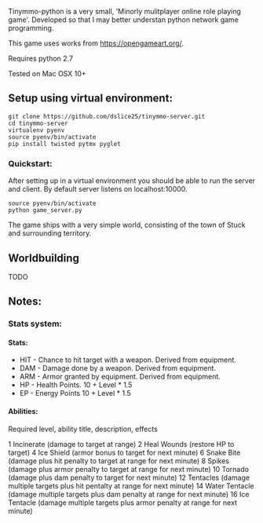 
Tinymmo-python is a very small, 'Minorly mulitplayer online role playing game'. Developed so that I may better understan python network game programming.

This game uses works from https://opengameart.org/.

Requires python 2.7

Tested on Mac OSX 10+


## Setup using virtual environment:

```
git clone https://github.com/dslice25/tinymmo-server.git
cd tinymmo-server
virtualenv pyenv
source pyenv/bin/activate
pip install twisted pytmx pyglet
```

### Quickstart:

After setting up in a virtual environment you should be able to run the server and client. By default server listens on localhost:10000.

```
source pyenv/bin/activate
python game_server.py
```

The game ships with a very simple world, consisting of the town of Stuck and surrounding territory. 

## Worldbuilding

 TODO

## Notes:

### Stats system:


#### Stats:

* HIT - Chance to hit target with a weapon. Derived from equipment.
* DAM - Damage done by a weapon. Derived from equipment.
* ARM - Armor granted by equipment. Derived from equipment.
* HP - Health Points. 10 + Level * 1.5
* EP - Energy Points 10 + Level * 1.5


#### Abilities:

Required level, ability title, description, effects

1 Incinerate (damage to target at range)
2 Heal Wounds (restore HP to target)
4 Ice Shield (armor bonus to target for next minute)
6 Snake Bite (damage plus hit penalty to target at range for next minute)
8 Spikes (damage plus armor penalty to target at range for next minute)
10 Tornado (damage plus dam penalty to target for next minute)
12 Tentacles (damage multiple targets plus hit pentalty at range for next minute)
14 Water Tentacle (damage multiple targets plus dam penalty at range for next minute)
16 Ice Tentacle (damage multiple targets plus armor penalty at range for next minute)


